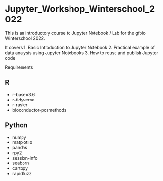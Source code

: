 # Jupyter_Workshop_Winterschool_2022

This is an introductory course to Jupyter Notebook / Lab for the gfbio
Winterschool 2022.

It covers
    1. Basic Introduction to Jupyter Notebook
    2. Practical example of data analysis using Jupyter Notebooks
    3. How to reuse and publish Jupyter code

Requirements
## R
- r-base=3.6
- r-tidyverse
- r-raster
- bioconductor-pcamethods


## Python
- numpy
- matplotlib
- pandas
- rpy2
- session-info
- seaborn
- cartopy
- rapidfuzz
